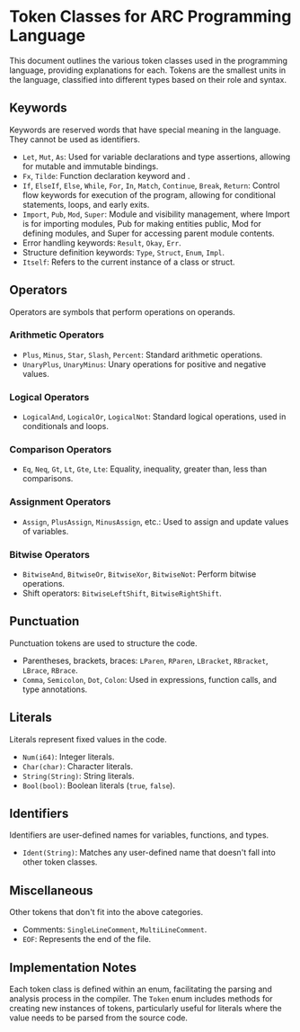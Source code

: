 # Token Classes for ARC Programming Language

This document outlines the various token classes used in the programming language, providing explanations for each. Tokens are the smallest units in the language, classified into different types based on their role and syntax.

## Keywords

Keywords are reserved words that have special meaning in the language. They cannot be used as identifiers.

- `Let`, `Mut`, `As`: Used for variable declarations and type assertions, allowing for mutable and immutable bindings.
- `Fx`, `Tilde`: Function declaration keyword and .
- `If`, `ElseIf`, `Else`, `While`, `For`, `In`, `Match`, `Continue`, `Break`, `Return`: Control flow keywords for execution of the program, allowing for conditional statements, loops, and early exits.
- `Import`, `Pub`, `Mod`, `Super`: Module and visibility management, where Import is for importing modules, Pub for making entities public, Mod for defining modules, and Super for accessing parent module contents.
- Error handling keywords: `Result`, `Okay`, `Err`.
- Structure definition keywords: `Type`, `Struct`, `Enum`, `Impl`.
- `Itself`: Refers to the current instance of a class or struct.

## Operators

Operators are symbols that perform operations on operands.

### Arithmetic Operators

- `Plus`, `Minus`, `Star`, `Slash`, `Percent`: Standard arithmetic operations.
- `UnaryPlus`, `UnaryMinus`: Unary operations for positive and negative values.

### Logical Operators

- `LogicalAnd`, `LogicalOr`, `LogicalNot`: Standard logical operations, used in conditionals and loops.

### Comparison Operators

- `Eq`, `Neq`, `Gt`, `Lt`, `Gte`, `Lte`: Equality, inequality, greater than, less than comparisons.

### Assignment Operators

- `Assign`, `PlusAssign`, `MinusAssign`, etc.: Used to assign and update values of variables.

### Bitwise Operators

- `BitwiseAnd`, `BitwiseOr`, `BitwiseXor`, `BitwiseNot`: Perform bitwise operations.
- Shift operators: `BitwiseLeftShift`, `BitwiseRightShift`.

## Punctuation

Punctuation tokens are used to structure the code.

- Parentheses, brackets, braces: `LParen`, `RParen`, `LBracket`, `RBracket`, `LBrace`, `RBrace`.
- `Comma`, `Semicolon`, `Dot`, `Colon`: Used in expressions, function calls, and type annotations.

## Literals

Literals represent fixed values in the code.

- `Num(i64)`: Integer literals.
- `Char(char)`: Character literals.
- `String(String)`: String literals.
- `Bool(bool)`: Boolean literals (`true`, `false`).

## Identifiers

Identifiers are user-defined names for variables, functions, and types.

- `Ident(String)`: Matches any user-defined name that doesn't fall into other token classes.

## Miscellaneous

Other tokens that don't fit into the above categories.

- Comments: `SingleLineComment`, `MultiLineComment`.
- `EOF`: Represents the end of the file.

## Implementation Notes

Each token class is defined within an enum, facilitating the parsing and analysis process in the compiler. The `Token` enum includes methods for creating new instances of tokens, particularly useful for literals where the value needs to be parsed from the source code.
